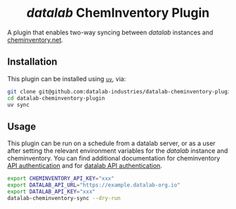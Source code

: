 # <div align="center"><i>datalab</i> ChemInventory Plugin</div>

A plugin that enables two-way syncing between *datalab* instances and [cheminventory.net](https://www.cheminventory.net/).

## Installation

This plugin can be installed using [`uv`](https://astral.sh/uv), via:

```bash
git clone git@github.com:datalab-industries/datalab-cheminventory-plugin
cd datalab-cheminventory-plugin
uv sync
```

## Usage

This plugin can be run on a schedule from a datalab server, or as a user after
setting the relevant environment variables for the *datalab* instance and
cheminventory.
You can find additional documentation for cheminventory [API authentication](https://www.cheminventory.net/support/api/#apiauthentication)
and for [datalab API authentication](https://api-docs.datalab-org.io/en/stable/#authentication).

```bash
export CHEMINVENTORY_API_KEY="xxx"
export DATALAB_API_URL="https://example.datalab-org.io"
export DATALAB_API_KEY="xxx"
datalab-cheminventory-sync --dry-run
```
